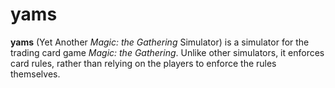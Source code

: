 yams
====
**yams** (Yet Another _Magic: the Gathering_ Simulator) is a simulator for the trading card game _Magic: the Gathering_.
Unlike other simulators, it enforces card rules, rather than relying on the players to enforce the rules themselves.
